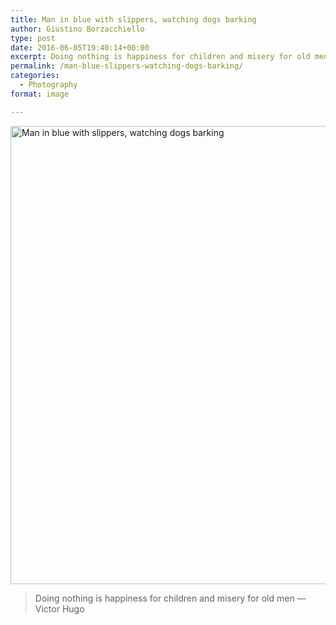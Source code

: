 ```yaml
---
title: Man in blue with slippers, watching dogs barking
author: Giustino Borzacchiello
type: post
date: 2016-06-05T19:40:14+00:00
excerpt: Doing nothing is happiness for children and misery for old men — Victor Hugo
permalink: /man-blue-slippers-watching-dogs-barking/
categories:
  - Photography
format: image

---
```

[<img class="aligncenter size-full wp-image-1448" src="https://i2.wp.com/giustino.blog/wp-content/uploads/2016/06/man-in-blue-with-slippers.jpg?resize=1100%2C733" alt="Man in blue with slippers, watching dogs barking" width="1100" height="733" srcset="https://i2.wp.com/giustino.blog/wp-content/uploads/2016/06/man-in-blue-with-slippers.jpg?w=1200&ssl=1 1200w, https://i2.wp.com/giustino.blog/wp-content/uploads/2016/06/man-in-blue-with-slippers.jpg?resize=300%2C200&ssl=1 300w, https://i2.wp.com/giustino.blog/wp-content/uploads/2016/06/man-in-blue-with-slippers.jpg?resize=1024%2C683&ssl=1 1024w" sizes="(max-width: 1100px) 100vw, 1100px" data-recalc-dims="1" />][1]

> Doing nothing is happiness for children and misery for old men — Victor Hugo

 [1]: https://i2.wp.com/giustino.blog/wp-content/uploads/2016/06/man-in-blue-with-slippers.jpg